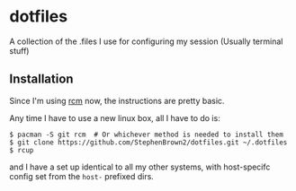 dotfiles
========

A collection of the .files I use for configuring my session (Usually terminal stuff)

Installation
------------

Since I'm using [rcm](https://github.com/thoughtbot/rcm) now, the instructions are pretty basic.

Any time I have to use a new linux box, all I have to do is:

```shell
$ pacman -S git rcm  # Or whichever method is needed to install them
$ git clone https://github.com/StephenBrown2/dotfiles.git ~/.dotfiles
$ rcup
```

and I have a set up identical to all my other systems, with host-specifc config set from the `host-` prefixed dirs.
